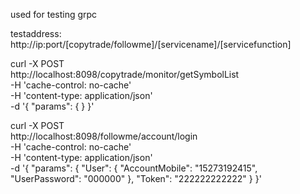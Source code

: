 used for testing grpc

testaddress:   http://ip:port/[copytrade/followme]/[servicename]/[servicefunction]

curl -X POST \
  http://localhost:8098/copytrade/monitor/getSymbolList \
  -H 'cache-control: no-cache' \
  -H 'content-type: application/json' \
  -d '{
    "params": {
    }
}'


curl -X POST \
  http://localhost:8098/followme/account/login \
  -H 'cache-control: no-cache' \
  -H 'content-type: application/json' \
  -d '{
    "params": {
        "User": {
            "AccountMobile": "15273192415",
            "UserPassword": "000000"
        },
        "Token": "222222222222"
    }
}'